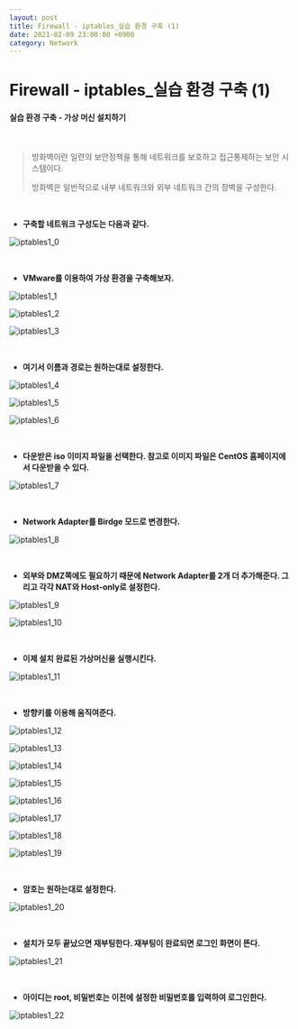 ```yaml
---
layout: post
title: Firewall - iptables_실습 환경 구축 (1)
date: 2021-02-09 23:00:00 +0900
category: Network
---
```



# Firewall - iptables_실습 환경 구축 (1)

#### 실습 환경 구축 - 가상 머신 설치하기

<br/>

> 방화벽이란 일련의 보안정책을 통해 네트워크를 보호하고 접근통제하는 보안 시스템이다. 
>
> 방화벽은 일반적으로 내부 네트워크와 외부 네트워크 간의 장벽을 구성한다.

<br/>

- **구축할 네트워크 구성도는 다음과 같다.**

![iptables1_0](/public/img/iptables1_0.PNG) 

<br/>

- **VMware를 이용하여 가상 환경을 구축해보자.**

![iptables1_1](/public/img/iptables1_1.PNG) 

![iptables1_2](/public/img/iptables1_2.PNG) 

![iptables1_3](/public/img/iptables1_3.PNG) 

<br/>

- **여기서 이름과 경로는 원하는대로 설정한다.**

![iptables1_4](/public/img/iptables1_4.PNG) 

![iptables1_5](/public/img/iptables1_5.PNG) 

![iptables1_6](/public/img/iptables1_6.PNG) 

<br/>

- **다운받은 iso 이미지 파일을 선택한다. 참고로 이미지 파일은 CentOS 홈페이지에서 다운받을 수 있다.**

![iptables1_7](/public/img/iptables1_7.PNG) 

<br/>

- **Network Adapter를 Birdge 모드로 변경한다.**

![iptables1_8](/public/img/iptables1_8.PNG) 

<br/>

- **외부와 DMZ쪽에도 필요하기 때문에 Network Adapter를 2개 더 추가해준다. 그리고 각각 NAT와 Host-only로 설정한다.**

![iptables1_9](/public/img/iptables1_9.PNG) 

![iptables1_10](/public/img/iptables1_10.PNG) 

<br/>

- **이제 설치 완료된 가상머신을 실행시킨다.**

![iptables1_11](/public/img/iptables1_11.PNG) 

<br/>

- **방향키를 이용해 움직여준다.**

![iptables1_12](/public/img/iptables1_12.PNG) 

![iptables1_13](/public/img/iptables1_13.PNG) 

![iptables1_14](/public/img/iptables1_14.PNG) 

![iptables1_15](/public/img/iptables1_15.PNG) 

![iptables1_16](/public/img/iptables1_16.PNG) 

![iptables1_17](/public/img/iptables1_17.PNG) 

![iptables1_18](/public/img/iptables1_18.PNG) 

![iptables1_19](/public/img/iptables1_19.PNG) 

<br/>

- **암호는 원하는대로 설정한다.**

![iptables1_20](/public/img/iptables1_20.PNG)

<br/>

- **설치가 모두 끝났으면 재부팅한다. 재부팅이 완료되면 로그인 화면이 뜬다.**

![iptables1_21](/public/img/iptables1_21.PNG)

<br/>

- **아이디는 root, 비밀번호는 이전에 설정한 비밀번호를 입력하여 로그인한다.**

![iptables1_22](/public/img/iptables1_22.PNG)

